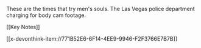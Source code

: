 These are the times that try men's souls. The Las Vegas police department charging for body cam footage.

[[Key Notes]]

[[x-devonthink-item://771B52E6-6F14-4EE9-9946-F2F3766E7B7B]]